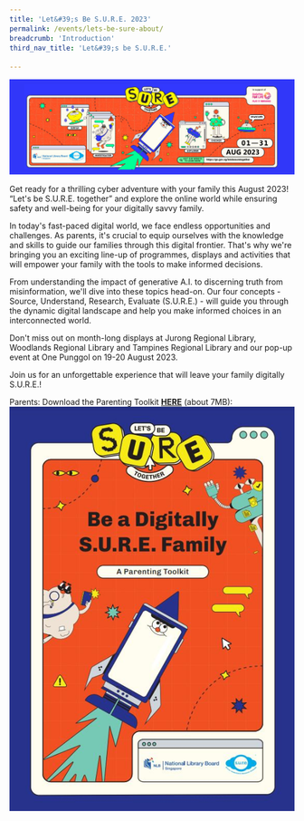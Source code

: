 ```yaml
---
title: 'Let&#39;s Be S.U.R.E. 2023'
permalink: /events/lets-be-sure-about/
breadcrumb: 'Introduction'
third_nav_title: 'Let&#39;s be S.U.R.E.'

---
```


![](/images/letsbesure-activations.png)

Get ready for a thrilling cyber adventure with your family this August 2023! “Let's be S.U.R.E. together” and explore the online world while ensuring safety and well-being for your digitally savvy family.

 

In today's fast-paced digital world, we face endless opportunities and challenges. As parents, it's crucial to equip ourselves with the knowledge and skills to guide our families through this digital frontier. That's why we're bringing you an exciting line-up of programmes, displays and activities that will empower your family with the tools to make informed decisions.

 

From understanding the impact of generative A.I. to discerning truth from misinformation, we'll dive into these topics head-on. Our four concepts - Source, Understand, Research, Evaluate (S.U.R.E.) - will guide you through the dynamic digital landscape and help you make informed choices in an interconnected world.

 

Don't miss out on month-long displays at Jurong Regional Library, Woodlands Regional Library and Tampines Regional Library and our pop-up event at One Punggol on 19-20 August 2023.

 

Join us for an unforgettable experience that will leave your family digitally S.U.R.E.!

Parents: Download the Parenting Toolkit **[HERE](https://go.gov.sg/sure-parenting-toolkit)** (about 7MB):![](/images/sure-parenting-toolkit-sm.jpg)

 